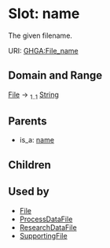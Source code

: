 
# Slot: name


The given filename.

URI: [GHGA:File_name](https://w3id.org/GHGA/File_name)


## Domain and Range

[File](File.md) &#8594;  <sub>1..1</sub> [String](types/String.md)

## Parents

 *  is_a: [name](name.md)

## Children


## Used by

 * [File](File.md)
 * [ProcessDataFile](ProcessDataFile.md)
 * [ResearchDataFile](ResearchDataFile.md)
 * [SupportingFile](SupportingFile.md)
